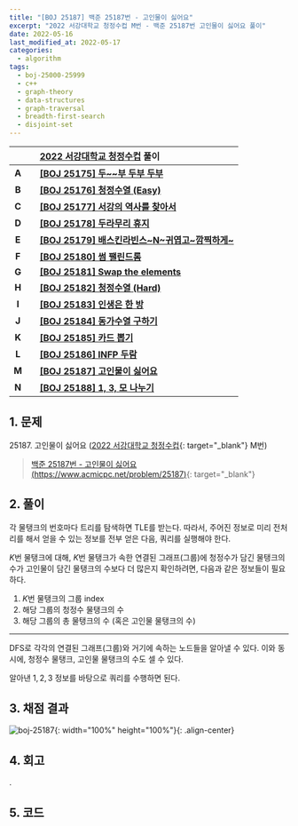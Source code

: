 ```yaml
---
title: "[BOJ 25187] 백준 25187번 - 고인물이 싫어요"
excerpt: "2022 서강대학교 청정수컵 M번 - 백준 25187번 고인물이 싫어요 풀이"
date: 2022-05-16
last_modified_at: 2022-05-17
categories:
  - algorithm
tags:
  - boj-25000-25999
  - c++
  - graph-theory
  - data-structures
  - graph-traversal
  - breadth-first-search
  - disjoint-set
---
```


|||[2022 서강대학교 청정수컵](https://burningfalls.github.io/contest/sogang-baekjoon-contest/) 풀이|
|:---:|:---:|:---|
|**A**||**[[BOJ 25175] 두~~부 두부 두부](https://burningfalls.github.io/algorithm/boj-25175/)**|
|**B**||**[[BOJ 25176] 청정수열 (Easy)](https://burningfalls.github.io/algorithm/boj-25176/)**|
|**C**||**[[BOJ 25177] 서강의 역사를 찾아서](https://burningfalls.github.io/algorithm/boj-25177/)**|
|**D**||**[[BOJ 25178] 두라무리 휴지](https://burningfalls.github.io/algorithm/boj-25178/)**|
|**E**||**[[BOJ 25179] 배스킨라빈스~N~귀엽고~깜찍하게~](https://burningfalls.github.io/algorithm/boj-25179/)**|
|**F**||**[[BOJ 25180] 썸 팰린드롬](https://burningfalls.github.io/algorithm/boj-25180/)**|
|**G**||**[[BOJ 25181] Swap the elements](https://burningfalls.github.io/algorithm/boj-25181/)**|
|**H**||**[[BOJ 25182] 청정수열 (Hard)](https://burningfalls.github.io/algorithm/boj-25182/)**|
|**I**||**[[BOJ 25183] 인생은 한 방](https://burningfalls.github.io/algorithm/boj-25183/)**|
|**J**||**[[BOJ 25184] 동가수열 구하기](https://burningfalls.github.io/algorithm/boj-25184/)**|
|**K**||**[[BOJ 25185] 카드 뽑기](https://burningfalls.github.io/algorithm/boj-25185/)**|
|**L**||**[[BOJ 25186] INFP 두람](https://burningfalls.github.io/algorithm/boj-25186/)**|
|**M**||**[[BOJ 25187] 고인물이 싫어요](https://burningfalls.github.io/algorithm/boj-25187/)**|
|**N**||**[[BOJ 25188] 1, 3, 모 나누기](https://burningfalls.github.io/algorithm/boj-25188/)**|

## 1. 문제
$25187$. 고인물이 싫어요 ([2022 서강대학교 청정수컵](https://burningfalls.github.io/contest/sogang-baekjoon-contest/){: target="_blank"} M번)

> [백준 25187번 - 고인물이 싫어요 (https://www.acmicpc.net/problem/25187)](https://www.acmicpc.net/problem/25187){: target="_blank"}

## 2. 풀이

각 물탱크의 번호마다 트리를 탐색하면 TLE를 받는다. 따라서, 주어진 정보로 미리 전처리를 해서 얻을 수 있는 정보를 전부 얻은 다음, 쿼리를 실행해야 한다.

$K$번 물탱크에 대해, $K$번 물탱크가 속한 연결된 그래프(그룹)에 청정수가 담긴 물탱크의 수가 고인물이 담긴 물탱크의 수보다 더 많은지 확인하려면, 다음과 같은 정보들이 필요하다.

1. $K$번 물탱크의 그룹 index
2. 해당 그룹의 청정수 물탱크의 수
3. 해당 그룹의 총 물탱크의 수 (혹은 고인물 물탱크의 수)

---

DFS로 각각의 연결된 그래프(그룹)와 거기에 속하는 노드들을 알아낼 수 있다. 이와 동시에, 청정수 물탱크, 고인물 물탱크의 수도 셀 수 있다.

알아낸 $1,2,3$ 정보를 바탕으로 쿼리를 수행하면 된다.

## 3. 채점 결과

![boj-25187](https://user-images.githubusercontent.com/30232837/168543711-12394158-2abf-4a4f-a201-4b1ace211ebe.png "boj-25187"){: width="100%" height="100%"}{: .align-center}

## 4. 회고

.

## 5. 코드

<script src="https://gist.github.com/BurningFalls/410a56aeb66935d9e6d4aedf8470f416.js"></script>